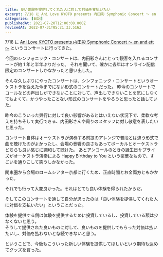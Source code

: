 ```yaml
---
title: 良い体験を提供してくれた人に対して対価を支払いたい
excerpt: 7/18 に Ani Love KYOTO presents 内田彩 Symphonic Concert ～ en and ett ～ というコンサートに行ってきた。
categories: [日記]
publishedAt: 2021-07-20T12:00:00.000Z
revisedAt: 2022-07-31T05:21:33.516Z
---
```


7/18 に [Ani Love KYOTO presents 内田彩 Symphonic Concert ～ en and ett ～](https://anilovekyoto.com/event_0718.html) というコンサートに行ってきた。

今回のシンフォニック・コンサートは、内田彩さんにとって観客を入れるコンサートが約 1 年と半年ぶりだった。
それを聞いて、確かに去年はオンライン配信限定のコンサートしかなかったと思い出した。

そんな久しぶりにやったコンサートは、シンフォニック・コンサートというオーケストラを従えた今までにない形式のコンサートだった。
昨今のコンサートでコールなどの声出しができないことに対して、声出しできないことを気にしなくてもよくて、かつやったことない形式のコンサートをやろうと思ったと話していた。

昨今のこういった興行に対して良い影響があるとはいえない状況下で、柔軟な考えを持ちそして実行できる、内田彩さんや周りのスタッフに対し敬意を表したいと思った。

コンサート自体はオーケストラが演奏する前提のアレンジで普段とは違う形式で曲を聴けたのがよかったし、会場の音響の良さもあってボーカルとオーケストラどちらも良い感じに調和して聴けた。
あとアンコールのときの誕生日サプライズがオーケストラ演奏による Happy Birthday to You という豪華なもので、すごいを通りこして笑うしかなかった。

関東圏から会場のロームシアター京都に行くため、正直時間とお金両方ともかかった。

それでも行って大変良かった。それはとても良い体験を得られたからだ。

そしてこのコンサートを通して自分が思ったのは「良い体験を提供してくれた人に対価を支払いたい」ということだった。

体験を提供する側は体験を提供するために投資しているし、投資している額は少なくないと思う。\
そうして提供された良いものに対して、良いものを提供してもらった対価は払いたいし、対価を払わないと存続できないと思う。

ということで、今後もこういった新しい体験を提供してほしいという期待も込めてグッズを買った。
